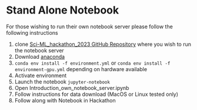 # Stand Alone Notebook

For those wishing to run their own notebook server please follow the following instructions

1. clone [Sci-ML_hackathon_2023 GitHub Repository](https://github.com/cemac/Sci-ML_hackathon_2023) where you wish to run the notebook server
2. Download [anaconda ]()
3. `conda env install -f environment.yml` or `conda env install -f environment-gpu.yml` depending on hardware available
4. Activate environment
5. Launch the notebook `jupyter-notebook`
6. Open Introduction_own_notebook_server.ipynb
7. Follow instructions for data download (MacOS or Linux tested only)
8. Follow along with Notebook in Hackathon
